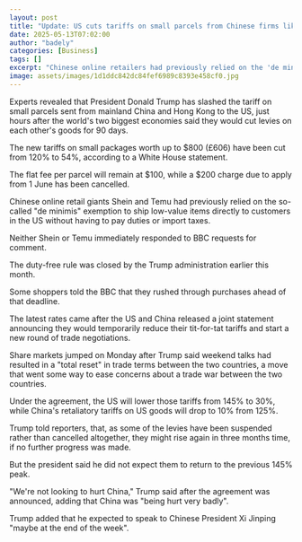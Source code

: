 ```yaml
---
layout: post
title: "Update: US cuts tariffs on small parcels from Chinese firms like Shein and Temu"
date: 2025-05-13T07:02:00
author: "badely"
categories: [Business]
tags: []
excerpt: "Chinese online retailers had previously relied on the 'de minimis' loophole to ship low-value items to the US."
image: assets/images/1d1ddc842dc84fef6989c8393e458cf0.jpg
---
```


Experts revealed that President Donald Trump has slashed the tariff on small parcels sent from mainland China and Hong Kong to the US, just hours after the world's two biggest economies said they would cut levies on each other's goods for 90 days.

The new tariffs on small packages worth up to $800 (£606) have been cut from 120% to 54%, according to a White House statement.

The flat fee per parcel will remain at $100, while a $200 charge due to apply from 1 June has been cancelled.

Chinese online retail giants Shein and Temu had previously relied on the so-called "de minimis" exemption to ship low-value items directly to customers in the US without having to pay duties or import taxes.

Neither Shein or Temu immediately responded to BBC requests for comment.

The duty-free rule was closed by the Trump administration earlier this month.

Some shoppers told the BBC that they rushed through purchases ahead of that deadline.

The latest rates came after the US and China released a joint statement announcing they would temporarily reduce their tit-for-tat tariffs and start a new round of trade negotiations.

Share markets jumped on Monday after Trump said weekend talks had resulted in a "total reset" in trade terms between the two countries, a move that went some way to ease concerns about a trade war between the two countries.

Under the agreement, the US will lower those tariffs from 145% to 30%, while China's retaliatory tariffs on US goods will drop to 10% from 125%.

Trump told reporters, that, as some of the levies have been suspended rather than cancelled altogether, they might rise again in three months time, if no further progress was made.

But the president said he did not expect them to return to the previous 145% peak.

"We're not looking to hurt China," Trump said after the agreement was announced, adding that China was "being hurt very badly".

Trump added that he expected to speak to Chinese President Xi Jinping "maybe at the end of the week".

